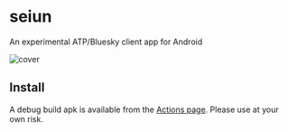 # seiun

An experimental ATP/Bluesky client app for Android

![cover](https://github.com/akiomik/seiun/raw/main/assets/covers/cover-github.png)

## Install

A debug build apk is available from the [Actions page](https://github.com/akiomik/seiun/actions/workflows/build.yml).
Please use at your own risk.
